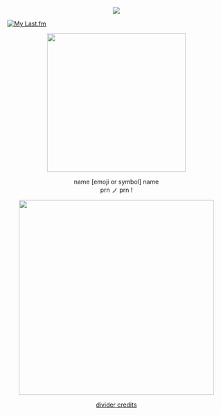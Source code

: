 <p align="center"> <img src="https://komarev.com/ghpvc/?username=sleeptokens&label=type_whatever_here&style=plastic&color=6eebee" </p>

[![My Last.fm](https://lastfm-recently-played.vercel.app/api?user=marthluvr666&count=1&show_user=header&header_size=normal_stats_only&loved=true&loved_style=2&width=1000)](https://www.last.fm/user/marthluvr666)

<p align="center"> <img src="https://i.postimg.cc/KYCkPj7z/rohan.png" width="320" </p> 

 <p align="center"> name [emoji or symbol] name <br> prn ノ prn !

 <p align="center"> <img src="https://i.postimg.cc/x83XVPwJ/nene.png" width="450" </p>

 <div align="center">

[divider credits](https://www.tumblr.com/luigraphics/742500122247806976/minecraft-themed-banner-masks-if-you-like-or-use?source=share)

